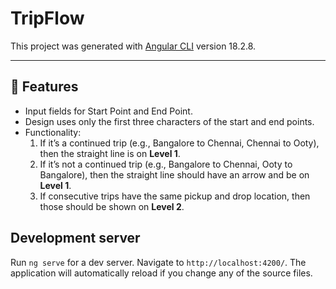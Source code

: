 # TripFlow

This project was generated with [Angular CLI](https://github.com/angular/angular-cli) version 18.2.8.

---

## 📁 Features

- Input fields for Start Point and End Point.  
- Design uses only the first three characters of the start and end points.  
- Functionality:
    1. If it’s a continued trip (e.g., Bangalore to Chennai, Chennai to Ooty), then the straight line is on **Level 1**.  
    2. If it’s not a continued trip (e.g., Bangalore to Chennai, Ooty to Bangalore), then the straight line should have an arrow and be on **Level 1**.  
    3. If consecutive trips have the same pickup and drop location, then those should be shown on **Level 2**.  

## Development server

Run `ng serve` for a dev server. Navigate to `http://localhost:4200/`. The application will automatically reload if you change any of the source files.
